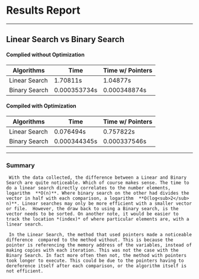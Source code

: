 # Results Report
------------------------------------------------------------
## Linear Search vs Binary Search
#### Complied without Optimization 
|    Algorithms    |       Time       | Time w/ Pointers |
|------------------|------------------|------------------|
|  Linear Search   | 1.70811s         | 1.04877s         |
|  Binary Search   | 0.000353734s     | 0.000348874s     |


#### Compiled with Optimization

|    Algorithms    |       Time       | Time w/ Pointers |
|------------------|------------------|------------------|
|  Linear Search   | 0.076494s        | 0.757822s        |
|  Binary Search   | 0.000344345s     | 0.000337546s     |

------------------------------------------------------------
### Summary

     With the data collected, the difference between a Linear and Binary Search are quite noticeable. Which of course makes sense. The time to do a linear search directly correlates to the number elements, logarithm  **O(n)**. Where binary search on the other had divides the vector in half with each comparison, a logarithm  **O(log<sub>2</sub> n)**. Linear searches may only be more efficient with a smaller vector or file.  However, the draw back to using a Binary search, is the vector needs to be sorted. On another note, it would be easier to track the location *(index)* of where particular elements are, with a linear search. 

     In the Linear Search, the method that used pointers made a noticeable difference  compared to the method without. This is because the pointer is referencing the memory address of the variables, instead of making copies with each iteration. This was not the case with the Binary Search. In fact more often then not, the method with pointers took longer to execute. This could be due to the pointers having to dereference itself after each comparison, or the algorithm itself is not efficient. 
